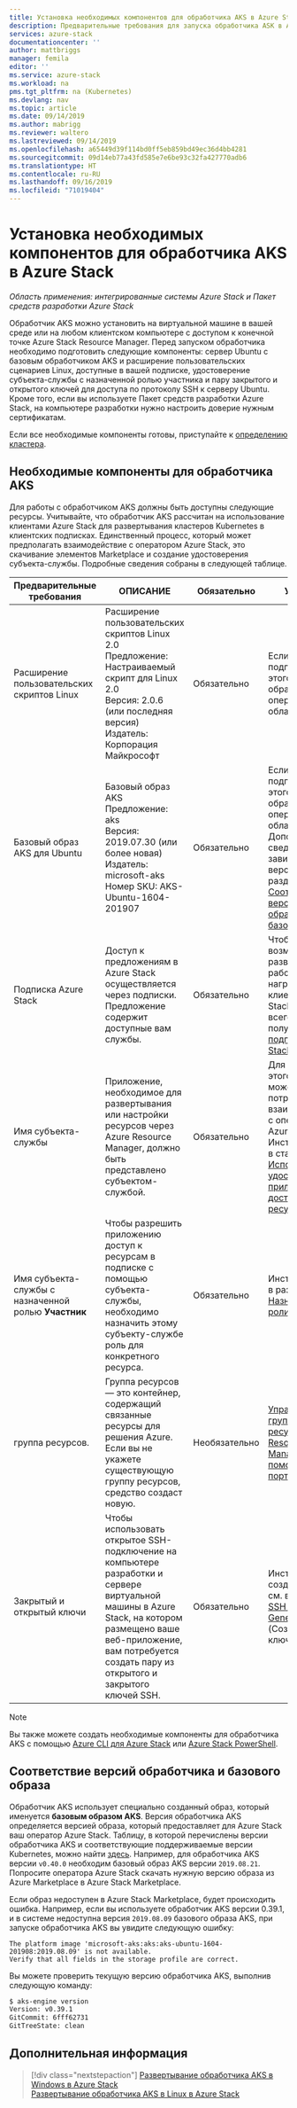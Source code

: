 ```yaml
---
title: Установка необходимых компонентов для обработчика AKS в Azure Stack | Документация Майкрософт
description: Предварительные требования для запуска обработчика ASK в Azure Stack.
services: azure-stack
documentationcenter: ''
author: mattbriggs
manager: femila
editor: ''
ms.service: azure-stack
ms.workload: na
pms.tgt_pltfrm: na (Kubernetes)
ms.devlang: nav
ms.topic: article
ms.date: 09/14/2019
ms.author: mabrigg
ms.reviewer: waltero
ms.lastreviewed: 09/14/2019
ms.openlocfilehash: a65449d39f114bd0ff5eb859bd49ec36d4bb4281
ms.sourcegitcommit: 09d14eb77a43fd585e7e6be93c32fa427770adb6
ms.translationtype: HT
ms.contentlocale: ru-RU
ms.lasthandoff: 09/16/2019
ms.locfileid: "71019404"
---
```

# <a name="set-up-the-prerequisites-for-the-aks-engine-on-azure-stack"></a>Установка необходимых компонентов для обработчика AKS в Azure Stack

*Область применения: интегрированные системы Azure Stack и Пакет средств разработки Azure Stack*

Обработчик AKS можно установить на виртуальной машине в вашей среде или на любом клиентском компьютере с доступом к конечной точке Azure Stack Resource Manager. Перед запуском обработчика необходимо подготовить следующие компоненты: сервер Ubuntu с базовым обработчиком AKS и расширение пользовательских сценариев Linux, доступные в вашей подписке, удостоверение субъекта-службы с назначенной ролью участника и пару закрытого и открытого ключей для доступа по протоколу SSH к серверу Ubuntu. Кроме того, если вы используете Пакет средств разработки Azure Stack, на компьютере разработки нужно настроить доверие нужным сертификатам.

Если все необходимые компоненты готовы, приступайте к [определению кластера](azure-stack-kubernetes-aks-engine-deploy-cluster.md).

## <a name="prerequisites-for-the-aks-engine"></a>Необходимые компоненты для обработчика AKS

Для работы с обработчиком AKS должны быть доступны следующие ресурсы. Учитывайте, что обработчик AKS рассчитан на использование клиентами Azure Stack для развертывания кластеров Kubernetes в клиентских подписках. Единственный процесс, который может предполагать взаимодействие с оператором Azure Stack, это скачивание элементов Marketplace и создание удостоверения субъекта-службы. Подробные сведения собраны в следующей таблице.

| Предварительные требования | ОПИСАНИЕ | Обязательно | Указания |
| --- | --- | --- | --- |
| Расширение пользовательских скриптов Linux | Расширение пользовательских скриптов Linux 2.0<br>Предложение: Настраиваемый скрипт для Linux 2.0<br>Версия: 2.0.6 (или последняя версия)<br>Издатель: Корпорация Майкрософт | Обязательно | Если у вас в подписке нет этого элемента, обратитесь к оператору облака. |
| Базовый образ AKS для Ubuntu | Базовый образ AKS<br>Предложение: aks<br>Версия: 2019.07.30 (или более новая)<br>Издатель: microsoft-aks<br>Номер SKU: AKS-Ubuntu-1604-201907 | Обязательно | Если у вас в подписке нет этого элемента, обратитесь к оператору облака. Дополнительные сведения о зависимости версий см. в разделе [Соответствие версий обработчика и базового образа](#matching-engine-to-base-image-version). |
| Подписка Azure Stack | Доступ к предложениям в Azure Stack осуществляется через подписки. Предложение содержит доступные вам службы. | Обязательно | Чтобы иметь возможность развертывать рабочие нагрузки клиента в Azure Stack, прежде всего нужно получить [подписку Azure Stack](https://docs.microsoft.com/azure-stack/user/azure-stack-subscribe-services). |
| Имя субъекта-службы |  Приложение, необходимое для развертывания или настройки ресурсов через Azure Resource Manager, должно быть представлено субъектом-службой. | Обязательно | Для получения этого элемента может потребоваться взаимодействие с оператором Azure Stack.  Инструкции см. в статье [Использование удостоверения приложения для доступа к ресурсам](https://docs.microsoft.com/azure-stack/operator/azure-stack-create-service-principals). |
| Имя субъекта-службы с назначенной ролью **Участник** | Чтобы разрешить приложению доступ к ресурсам в подписке с помощью субъекта-службы, необходимо назначить этому субъекту-службе роль для конкретного ресурса. | Обязательно | Инструкции см. в разделе [Назначение роли](https://docs.microsoft.com/azure-stack/operator/azure-stack-create-service-principals#assign-a-role). |
| группа ресурсов. | Группа ресурсов — это контейнер, содержащий связанные ресурсы для решения Azure. Если вы не укажете существующую группу ресурсов, средство создаст новую. | Необязательно | [Управление группами ресурсов Azure Resource Manager с помощью портала Azure](https://docs.microsoft.com/azure/azure-resource-manager/manage-resource-groups-portal). |
| Закрытый и открытый ключи | Чтобы использовать открытое SSH-подключение на компьютере разработки и сервере виртуальной машины в Azure Stack, на котором размещено ваше веб-приложение, вам потребуется создать пару из открытого и закрытого ключей SSH. | Обязательно | Инструкции по создания ключа см. в разделе [SSH Key Generation](https://docs.microsoft.com/azure-stack/user/azure-stack-dev-start-howto-ssh-public-key) (Создание ключа SSH).|

> [!Note]  
> Вы также можете создать необходимые компоненты для обработчика AKS с помощью [Azure CLI для Azure Stack](https://docs.microsoft.com/azure-stack/user/azure-stack-version-profiles-azurecli2) или [Azure Stack PowerShell](https://docs.microsoft.com/azure-stack/operator/azure-stack-powershell-install).

## <a name="matching-engine-to-base-image-version"></a>Соответствие версий обработчика и базового образа

Обработчик AKS использует специально созданный образ, который именуется **базовым образом AKS**. Версия обработчика AKS определяется версией образа, который предоставляет для Azure Stack ваш оператор Azure Stack. Таблицу, в которой перечислены версии обработчика AKS и соответствующие поддерживаемые версии Kubernetes, можно найти [здесь](https://github.com/Azure/aks-engine/blob/master/docs/topics/azure-stack.md#supported-kubernetes-versions). Например, для обработчика AKS версии `v0.40.0` необходим базовый образ AKS версии `2019.08.21`. Попросите оператора Azure Stack скачать нужную версию образа из Azure Marketplace в Azure Stack Marketplace.

Если образ недоступен в Azure Stack Marketplace, будет происходить ошибка. Например, если вы используете обработчик AKS версии 0.39.1, и в системе недоступна версия `2019.08.09` базового образа AKS, при запуске обработчика AKS вы увидите следующую ошибку: 

```Text  
The platform image 'microsoft-aks:aks:aks-ubuntu-1604-201908:2019.08.09' is not available. 
Verify that all fields in the storage profile are correct.
```

Вы можете проверить текущую версию обработчика AKS, выполнив следующую команду:

```bash  
$ aks-engine version
Version: v0.39.1
GitCommit: 6fff62731
GitTreeState: clean
```

## <a name="next-steps"></a>Дополнительная информация

> [!div class="nextstepaction"]
> [Развертывание обработчика AKS в Windows в Azure Stack](azure-stack-kubernetes-aks-engine-deploy-windows.md)  
> [Развертывание обработчика AKS в Linux в Azure Stack](azure-stack-kubernetes-aks-engine-deploy-linux.md)